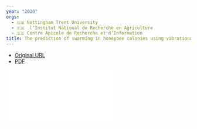 ```yaml
---
year: "2020"
orgs:
  - 🇬🇧 Nottingham Trent University
  - 🇫🇷  l’Institut National de Recherche en Agriculture
  - 🇧🇪 Centre Apicole de Recherche et d’Information
title: The prediction of swarming in honeybee colonies using vibrational spectra
---
```

- [Original URL](https://www.nature.com/articles/s41598-020-66115-5)
- [PDF](pdfs/s41598-020-66115-5.pdf)

![](pdfs/s41598-020-66115-5.pdf)